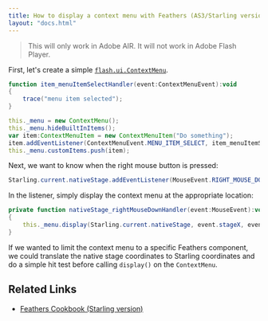 ```yaml
---
title: How to display a context menu with Feathers (AS3/Starling version)
layout: "docs.html"
---
```


> This will only work in Adobe AIR. It will not work in Adobe Flash Player.

First, let's create a simple [`flash.ui.ContextMenu`](https://airsdk.dev/reference/actionscript/3.0/flash/ui/ContextMenu.html).

```actionscript
function item_menuItemSelectHandler(event:ContextMenuEvent):void
{
    trace("menu item selected");
}

this._menu = new ContextMenu();
this._menu.hideBuiltInItems();
var item:ContextMenuItem = new ContextMenuItem("Do something");
item.addEventListener(ContextMenuEvent.MENU_ITEM_SELECT, item_menuItemSelectHandler);
this._menu.customItems.push(item);
```

Next, we want to know when the right mouse button is pressed:

```actionscript
Starling.current.nativeStage.addEventListener(MouseEvent.RIGHT_MOUSE_DOWN, nativeStage_rightMouseDownHandler, false, 0, true);
```

In the listener, simply display the context menu at the appropriate location:

```actionscript
private function nativeStage_rightMouseDownHandler(event:MouseEvent):void
{
    this._menu.display(Starling.current.nativeStage, event.stageX, event.stageY);
}
```

If we wanted to limit the context menu to a specific Feathers component, we could translate the native stage coordinates to Starling coordinates and do a simple hit test before calling `display()` on the `ContextMenu`.

## Related Links

- [Feathers Cookbook (Starling version)](./index.md)
